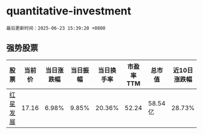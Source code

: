 # quantitative-investment

`最后更新时间：2025-06-23 15:39:20 +0800`

## 强势股票

|股票|当前价|当日涨跌幅|当日振幅|当日换手率|市盈率TTM|总市值|近10日涨跌幅|
|----|----|----|----|----|----|----|----|
|[红星发展](https://xueqiu.com/S/SH600367)|17.16|6.98%|9.85%|20.36%|52.24|58.54亿|28.73%|
